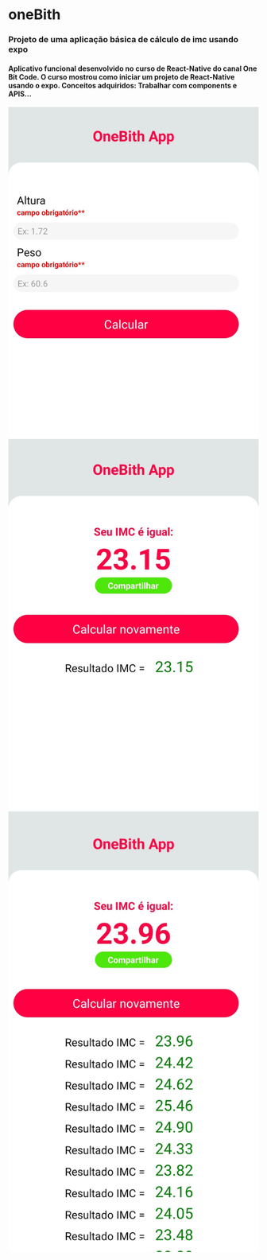 # oneBith

### Projeto de uma aplicação básica de cálculo de imc usando expo 
#### Aplicativo funcional desenvolvido no curso de React-Native do canal One Bit Code. O curso mostrou como iniciar um projeto de React-Native usando o expo. Conceitos adquiridos: Trabalhar com components e APIS...

![alt text](imagens/1.jpg)
![alt text](imagens/2.jpg)
![alt text](imagens/4.jpg)
